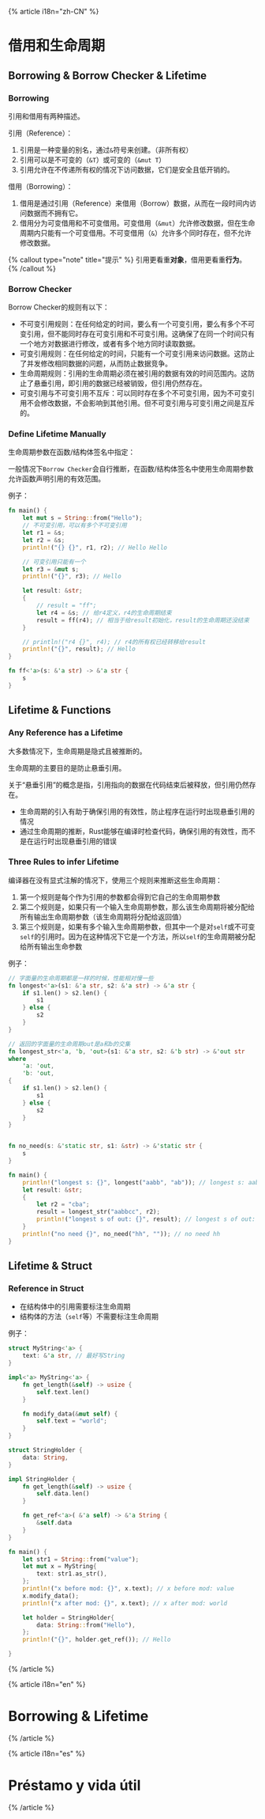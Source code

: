 {% article i18n="zh-CN" %}

# 借用和生命周期

## Borrowing & Borrow Checker & Lifetime

### Borrowing

引用和借用有两种描述。

引用（Reference）：

1. 引用是一种变量的别名，通过`&`符号来创建。（非所有权）
2. 引用可以是不可变的（`&T`）或可变的（`&mut T`）
3. 引用允许在不传递所有权的情况下访问数据，它们是安全且低开销的。

借用（Borrowing）：

1. 借用是通过引用（Reference）来借用（Borrow）数据，从而在一段时间内访问数据而不拥有它。
2. 借用分为可变借用和不可变借用。可变借用（`&mut`）允许修改数据，但在生命周期内只能有一个可变借用。不可变借用（`&`）允许多个同时存在，但不允许修改数据。

{% callout type="note" title="提示" %}
引用更看重**对象**，借用更看重**行为**。
{% /callout %}

### Borrow Checker

Borrow Checker的规则有以下：

- 不可变引用规则：在任何给定的时间，要么有一个可变引用，要么有多个不可变引用，但不能同时存在可变引用和不可变引用。这确保了在同一个时间只有一个地方对数据进行修改，或者有多个地方同时读取数据。
- 可变引用规则：在任何给定的时间，只能有一个可变引用来访问数据。这防止了并发修改相同数据的问题，从而防止数据竞争。
- 生命周期规则：引用的生命周期必须在被引用的数据有效的时间范围内。这防止了悬垂引用，即引用的数据已经被销毁，但引用仍然存在。
- 可变引用与不可变引用不互斥：可以同时存在多个不可变引用，因为不可变引用不会修改数据，不会影响到其他引用。但不可变引用与可变引用之间是互斥的。

### Define Lifetime Manually

生命周期参数在函数/结构体签名中指定：

一般情况下`Borrow Checker`会自行推断，在函数/结构体签名中使用生命周期参数允许函数声明引用的有效范围。

例子：

```rust {% lineNum=true %}
fn main() {
    let mut s = String::from("Hello");
    // 不可变引用，可以有多个不可变引用
    let r1 = &s;
    let r2 = &s;
    println!("{} {}", r1, r2); // Hello Hello

    // 可变引用只能有一个
    let r3 = &mut s;
    println!("{}", r3); // Hello

    let result: &str;
    {
        // result = "ff";
        let r4 = &s; // 给r4定义，r4的生命周期结束
        result = ff(r4); // 相当于给result初始化，result的生命周期还没结束
    }

    // println!("r4 {}", r4); // r4的所有权已经转移给result
    println!("{}", result); // Hello
}

fn ff<'a>(s: &'a str) -> &'a str {
    s
}
```

## Lifetime & Functions

### Any Reference has a Lifetime

大多数情况下，生命周期是隐式且被推断的。

生命周期的主要目的是防止悬垂引用。

关于“悬垂引用”的概念是指，引用指向的数据在代码结束后被释放，但引用仍然存在。

- 生命周期的引入有助于确保引用的有效性，防止程序在运行时出现悬垂引用的情况
- 通过生命周期的推断，Rust能够在编译时检查代码，确保引用的有效性，而不是在运行时出现悬垂引用的错误

### Three Rules to infer Lifetime

编译器在没有显式注解的情况下，使用三个规则来推断这些生命周期：

1. 第一个规则是每个作为引用的参数都会得到它自己的生命周期参数
2. 第二个规则是，如果只有一个输入生命周期参数，那么该生命周期将被分配给所有输出生命周期参数（该生命周期将分配给返回值）
3. 第三个规则是，如果有多个输入生命周期参数，但其中一个是对`self`或不可变`self`的引用时。因为在这种情况下它是一个方法，所以`self`的生命周期被分配给所有输出生命参数

例子：
```rust {% lineNum=true %}
// 字面量的生命周期都是一样的时候，性能相对慢一些
fn longest<'a>(s1: &'a str, s2: &'a str) -> &'a str {
    if s1.len() > s2.len() {
        s1
    } else {
        s2
    }
}

// 返回的字面量的生命周期out是a和b的交集
fn longest_str<'a, 'b, 'out>(s1: &'a str, s2: &'b str) -> &'out str 
where
    'a: 'out,
    'b: 'out,
{
    if s1.len() > s2.len() {
        s1
    } else {
        s2
    }
}


fn no_need(s: &'static str, s1: &str) -> &'static str {
    s
}

fn main() {
    println!("longest s: {}", longest("aabb", "ab")); // longest s: aabb
    let result: &str;
    {
        let r2 = "cba";
        result = longest_str("aabbcc", r2);
        println!("longest s of out: {}", result); // longest s of out: aabbcc
    }
    println!("no need {}", no_need("hh", "")); // no need hh
}
```

## Lifetime & Struct

### Reference in Struct

- 在结构体中的引用需要标注生命周期
- 结构体的方法（`self`等）不需要标注生命周期

例子：

```rust {% lineNum=true %}
struct MyString<'a> {
    text: &'a str, // 最好写String
}

impl<'a> MyString<'a> {
    fn get_length(&self) -> usize {
        self.text.len()
    }

    fn modify_data(&mut self) {
        self.text = "world";
    }
}

struct StringHolder {
    data: String,
}

impl StringHolder {
    fn get_length(&self) -> usize {
        self.data.len()
    }

    fn get_ref<'a>( &'a self) -> &'a String {
        &self.data
    }
}

fn main() {
    let str1 = String::from("value");
    let mut x = MyString{
        text: str1.as_str(),
    };
    println!("x before mod: {}", x.text); // x before mod: value
    x.modify_data();
    println!("x after mod: {}", x.text); // x after mod: world

    let holder = StringHolder{
        data: String::from("Hello"),
    };
    println!("{}", holder.get_ref()); // Hello

}
```

{% /article %}

{% article i18n="en" %}

# Borrowing & Lifetime

{% /article %}

{% article i18n="es" %}

# Préstamo y vida útil

{% /article %}